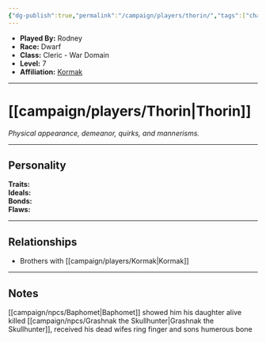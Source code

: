 ```yaml
---
{"dg-publish":true,"permalink":"/campaign/players/thorin/","tags":["character","player"],"noteIcon":"","created":"2025-10-26T09:02:09.860-07:00","updated":"2025-10-27T16:06:02.831-07:00"}
---
```



<p><span><ul>
<li dir="auto"><strong>Played By:</strong> Rodney</li>
<li dir="auto"><strong>Race:</strong> Dwarf</li>
<li dir="auto"><strong>Class:</strong> Cleric - War Domain</li>
<li dir="auto"><strong>Level:</strong> 7</li>
<li dir="auto"><strong>Affiliation:</strong> <a data-tooltip-position="top" aria-label="campaign/players/Kormak.md" data-href="campaign/players/Kormak.md" href="campaign/players/Kormak.md" class="internal-link" target="_blank" rel="noopener nofollow">Kormak</a></li>
</ul></span></p>

---

# [[campaign/players/Thorin\|Thorin]]
*Physical appearance, demeanor, quirks, and mannerisms.*

---

## Personality
**Traits:**  
**Ideals:**  
**Bonds:**  
**Flaws:**  

---

## Relationships
- Brothers with [[campaign/players/Kormak\|Kormak]]

---

## Notes
[[campaign/npcs/Baphomet\|Baphomet]] showed him his daughter alive
killed [[campaign/npcs/Grashnak the Skullhunter\|Grashnak the Skullhunter]], received his dead wifes ring finger and sons humerous bone

